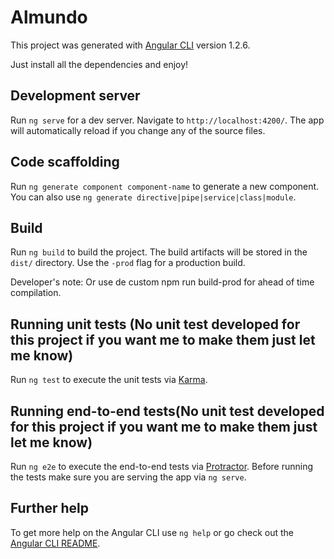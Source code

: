 # Almundo

This project was generated with [Angular CLI](https://github.com/angular/angular-cli) version 1.2.6.

Just install all the dependencies and enjoy!

## Development server

Run `ng serve` for a dev server. Navigate to `http://localhost:4200/`. The app will automatically reload if you change any of the source files.

## Code scaffolding

Run `ng generate component component-name` to generate a new component. You can also use `ng generate directive|pipe|service|class|module`.

## Build

Run `ng build` to build the project. The build artifacts will be stored in the `dist/` directory. Use the `-prod` flag for a production build.

Developer's note:  Or use de custom npm run build-prod for ahead of time compilation.

## Running unit tests (No unit test developed for this project if you want me to make them just let me know)

Run `ng test` to execute the unit tests via [Karma](https://karma-runner.github.io).

## Running end-to-end tests(No unit test developed for this project if you want me to make them just let me know)

Run `ng e2e` to execute the end-to-end tests via [Protractor](http://www.protractortest.org/).
Before running the tests make sure you are serving the app via `ng serve`.

## Further help

To get more help on the Angular CLI use `ng help` or go check out the [Angular CLI README](https://github.com/angular/angular-cli/blob/master/README.md).
